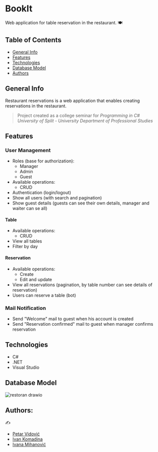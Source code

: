 # BookIt

Web application for table reservation in the restaurant. :plate_with_cutlery:

## Table of Contents

* [General Info](#general-info)
* [Features](#features)
* [Technologies](#technologies)
* [Database Model](#database-model)
* [Authors](#authors)

## General Info

Restaurant reservations is a web application that enables creating reservations in the restaurant.

> Project created as a college seminar for *Programming in C#*
> *University of Split - University Department of Professional Studies*

## Features

### User Management

- Roles (base for authorization):
    - Manager
    - Admin
    - Guest
- Available operations:
    - CRUD
- Authentication (login/logout)
- Show all users (with search and pagination)
- Show guest details (guests can see their own details, manager and waiter can se all)

#### Table

- Available operations:
    - CRUD
- View all tables
- Filter by day

#### Reservation

- Available operations:
    - Create
    - Edit and update 
- View all reservations (pagination, by table number can see details of reservation)
- Users can reserve a table (bot)


### Mail Notification

- Send "Welcome" mail to guest when his account is created
- Send "Reservation confirmed" mail to guest when manager confirms reservation

## Technologies

- C#
- .NET
- Visual Studio

## Database Model

![restoran drawio](https://user-images.githubusercontent.com/92686358/223742557-4d7ef91c-eb03-4b0a-be23-7a3ca3bacbfb.png)

## Authors:
✍️ 

* [Petar Vidović](https://github.com/Petar1107)
* [Ivan Komadina](https://github.com/IvanKomadina)
* [Ivana Mihanović](https://github.com/imihanovic)
